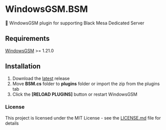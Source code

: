 # WindowsGSM.BSM
🧩 WindowsGSM plugin for supporting Black Mesa Dedicated Server 

## Requirements
[WindowsGSM](https://github.com/WindowsGSM/WindowsGSM) >= 1.21.0

## Installation
1. Download the [latest](https://github.com/SmilerRyan/WindowsGSM.BSM/releases/latest) release
1. Move **BSM.cs** folder to **plugins** folder or import the zip from the plugins tab
1. Click the **[RELOAD PLUGINS]** button or restart WindowsGSM

### License
This project is licensed under the MIT License - see the [LICENSE.md](https://github.com/SmilerRyan/WindowsGSM.BSM/blob/master/LICENSE) file for details
